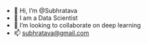 - 👋 Hi, I’m @Subhratava
- 👀 I am a Data Scientist
- 💞️ I’m looking to collaborate on deep learning
- 📫 subhratava@gmail.com

<!---
Subhratava/Subhratava is a ✨ special ✨ repository because its `README.md` (this file) appears on your GitHub profile.
You can click the Preview link to take a look at your changes.
--->
